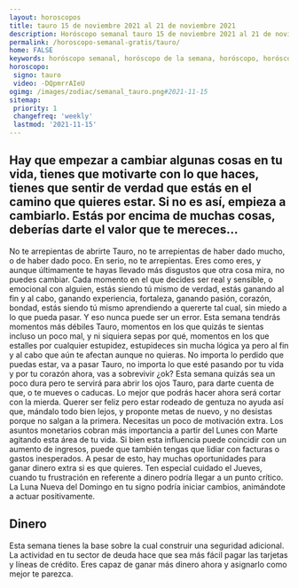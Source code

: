 ```yaml
---
layout: horoscopos
title: tauro 15 de noviembre 2021 al 21 de noviembre 2021 
description: Horóscopo semanal tauro 15 de noviembre 2021 al 21 de noviembre 2021. Hay que empezar a cambiar algunas cosas en tu vida, tienes que motivarte con lo que haces, tienes que sentir de verdad que estás en el camino que quieres estar. Si no es así, empieza a cambiarlo. Estás por encima de muchas cosas, deberías darte el valor que te mereces…
permalink: /horoscopo-semanal-gratis/tauro/
home: FALSE
keywords: horóscopo semanal, horóscopo de la semana, horóscopo, horóscopo gratis,horóscopos, horóscopo esperanza gracia, horoscopos tauro la semana, horóscopos gratis, Tarot, Astrologia, Zodíaco, tauro, horoscopo gratis, semanal
horoscopo:
 signo: tauro
 video: -DQpmrrAIeU
ogimg: /images/zodiac/semanal_tauro.png#2021-11-15
sitemap:
 priority: 1
 changefreq: 'weekly'
 lastmod: '2021-11-15'
---
```




## Hay que empezar a cambiar algunas cosas en tu vida, tienes que motivarte con lo que haces, tienes que sentir de verdad que estás en el camino que quieres estar. Si no es así, empieza a cambiarlo. Estás por encima de muchas cosas, deberías darte el valor que te mereces…

No te arrepientas de abrirte Tauro, no te arrepientas de haber dado mucho, o de haber dado poco. En serio, no te arrepientas. Eres como eres, y aunque últimamente te hayas llevado más disgustos que otra cosa mira, no puedes cambiar. Cada momento en el que decides ser real y sensible, o emocional con alguien, estás siendo tú mismo de verdad, estás ganando al fin y al cabo, ganando experiencia, fortaleza, ganando pasión, corazón, bondad, estás siendo tú mismo aprendiendo a quererte tal cual, sin miedo a lo que pueda pasar. Y eso nunca puede ser un error. Esta semana tendrás momentos más débiles Tauro, momentos en los que quizás te sientas incluso un poco mal, y ni siquiera sepas por qué, momentos en los que estalles por cualquier estupidez, estupideces sin mucha lógica ya pero al fin y al cabo que aún te afectan aunque no quieras. No importa lo perdido que puedas estar, va a pasar Tauro, no importa lo que esté pasando por tu vida y por tu corazón ahora, vas a sobrevivir ¿ok? Esta semana quizás sea un poco dura pero te servirá para abrir los ojos Tauro, para darte cuenta de que, o te mueves o caducas. Lo mejor que podrás hacer ahora será cortar con la mierda. Querer ser feliz pero estar rodeado de gentuza no ayuda así que, mándalo todo bien lejos, y proponte metas de nuevo, y no desistas porque no salgan a la primera. Necesitas un poco de motivación extra.
Los asuntos monetarios cobran más importancia a partir del Lunes con Marte agitando esta área de tu vida. Si bien esta influencia puede coincidir con un aumento de ingresos, puede que también tengas que lidiar con facturas o gastos inesperados. A pesar de esto, hay muchas oportunidades para ganar dinero extra si es que quieres. Ten especial cuidado el Jueves, cuando tu frustración en referente a dinero podría llegar a un punto crítico. La Luna Nueva del Domingo en tu signo podría iniciar cambios, animándote a actuar positivamente.

## Dinero

Esta semana tienes la base sobre la cual construir una seguridad adicional. La actividad en tu sector de  deuda hace que sea más fácil pagar las tarjetas y líneas de crédito. Eres capaz de ganar más dinero ahora y asignarlo como mejor te parezca.